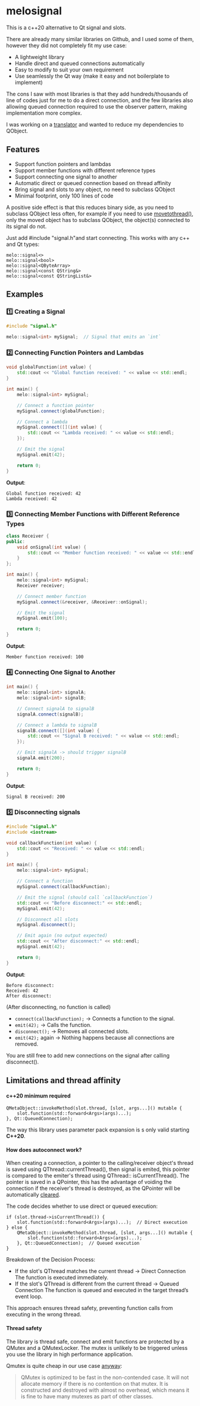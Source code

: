 # melosignal

This is a c++20 alternative to Qt signal and slots.

There are already many similar libraries on Github, and I used some of them, however they did not completely fit my use case:

 - A lightweight library
 - Handle direct and queued connections automatically
 - Easy to modify to suit your own requirement
 - Use seamlessly the Qt way (make it easy and not boilerplate to implement)

The cons I saw with most libraries is that they add hundreds/thousands of line of codes just for me to do a direct connection, and the few libraries also allowing queued connection required to use the observer pattern, making implementation more complex.

I was working on a [translator](https://play.google.com/store/apps/details?id=dands.technologies.melo) and wanted to reduce my dependencies to QObject.

## Features

 - Support function pointers and lambdas
 - Support member functions with different reference types
 - Support connecting one signal to another
 - Automatic direct or queued connection based on thread affinity
 - Bring signal and slots to any object, no need to subclass QObject
 - Minimal footprint, only 100 lines of code

A positive side effect is that this reduces binary side, as you need to subclass QObject less often, for example if you need to use [movetothread()](https://doc.qt.io/qt-6/qobject.html#moveToThread), only the moved object has to subclass QObject, the object(s) connected to its signal do not.

Just add #include "signal.h"and start connecting. This works with any c++ and Qt types:

```
melo::signal<>
melo::signal<bool>
melo::signal<QByteArray>
melo::signal<const QString&>
melo::signal<const QStringList&>
```
 
## Examples

### 1️⃣ Creating a Signal
```cpp
#include "signal.h"

melo::signal<int> mySignal;  // Signal that emits an `int`
```

### 2️⃣ Connecting Function Pointers and Lambdas
```cpp
void globalFunction(int value) {
    std::cout << "Global function received: " << value << std::endl;
}

int main() {
    melo::signal<int> mySignal;

    // Connect a function pointer
    mySignal.connect(globalFunction);

    // Connect a lambda
    mySignal.connect([](int value) {
        std::cout << "Lambda received: " << value << std::endl;
    });

    // Emit the signal
    mySignal.emit(42);

    return 0;
}
```
**Output**:

    Global function received: 42
    Lambda received: 42

### 3️⃣ Connecting Member Functions with Different Reference Types
```cpp
class Receiver {
public:
    void onSignal(int value) {
        std::cout << "Member function received: " << value << std::endl;
    }
};

int main() {
    melo::signal<int> mySignal;
    Receiver receiver;

    // Connect member function
    mySignal.connect(&receiver, &Receiver::onSignal);

    // Emit the signal
    mySignal.emit(100);

    return 0;
}
```
**Output**:

    Member function received: 100

### 4️⃣ Connecting One Signal to Another
```cpp
int main() {
    melo::signal<int> signalA;
    melo::signal<int> signalB;

    // Connect signalA to signalB
    signalA.connect(signalB);

    // Connect a lambda to signalB
    signalB.connect([](int value) {
        std::cout << "Signal B received: " << value << std::endl;
    });

    // Emit signalA -> should trigger signalB
    signalA.emit(200);

    return 0;
}
```
**Output**:

    Signal B received: 200

### 5️⃣ Disconnecting signals
```cpp
#include "signal.h"
#include <iostream>

void callbackFunction(int value) {
    std::cout << "Received: " << value << std::endl;
}

int main() {
    melo::signal<int> mySignal;

    // Connect a function
    mySignal.connect(callbackFunction);

    // Emit the signal (should call `callbackFunction`)
    std::cout << "Before disconnect:" << std::endl;
    mySignal.emit(42);

    // Disconnect all slots
    mySignal.disconnect();

    // Emit again (no output expected)
    std::cout << "After disconnect:" << std::endl;
    mySignal.emit(42);

    return 0;
}
```
**Output**:

    Before disconnect:
    Received: 42
    After disconnect:

(After disconnecting, no function is called)

-   `connect(callbackFunction);` → Connects a function to the signal.
-   `emit(42);` → Calls the function.
-   `disconnect();` → Removes all connected slots.
-   `emit(42);` again → Nothing happens because all connections are removed.

You are still free to add new connections on the signal after calling disconnect().

## Limitations and thread affinity

#### c++20 minimum required

    QMetaObject::invokeMethod(slot.thread, [slot, args...]() mutable {
        slot.function(std::forward<Args>(args)...);
    }, Qt::QueuedConnection);

The way this library uses parameter pack expansion is s only valid starting **C++20**.

#### How does autoconnect work?

When creating a connection, a pointer to the calling/receiver object's thread is saved using QThread::currentThread(), then signal is emited, this pointer is compared to the emiter's thread using QThread:: isCurrentThread().
The pointer is saved in a QPointer, this has the advantage of voiding the connection if the receiver's thread is destroyed, as the QPointer will be automatically [cleared](https://doc.qt.io/qt-6/qpointer.html#details).

The code decides whether to use direct or queued execution:
```
if (slot.thread->isCurrentThread()) {
    slot.function(std::forward<Args>(args)...);  // Direct execution
} else {
    QMetaObject::invokeMethod(slot.thread, [slot, args...]() mutable {
        slot.function(std::forward<Args>(args)...);
    }, Qt::QueuedConnection);  // Queued execution
}
```
Breakdown of the Decision Process:

 - If the slot's QThread matches the current thread → Direct Connection
	The function is executed immediately.
 - If the slot's QThread is different from the current thread → Queued  Connection
The function is queued and executed in the target thread’s event loop.

This approach ensures thread safety, preventing function calls from executing in the wrong thread.


#### Thread safety

The library is thread safe, connect and emit functions are protected by a QMutex and a QMutexLocker. The mutex is unlikely to be triggered unless you use the library in high performance application.

Qmutex is quite cheap in our use case [anyway](https://doc.qt.io/qt-6/qmutex.html#details):

> QMutex is optimized to be fast in the non-contended case. It will not allocate memory if there is no contention on that mutex. It is constructed and destroyed with almost no overhead, which means it is fine to have many mutexes as part of other classes.

